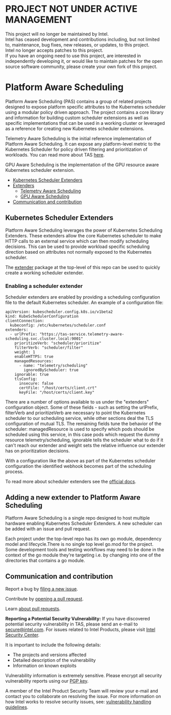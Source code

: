 # PROJECT NOT UNDER ACTIVE MANAGEMENT
This project will no longer be maintained by Intel.  
Intel has ceased development and contributions including, but not limited to, maintenance, bug fixes, new releases, or updates, to this project.  
Intel no longer accepts patches to this project.  
If you have an ongoing need to use this project, are interested in independently developing it, or would like to maintain patches for the open source software community, please create your own fork of this project.  

# Platform Aware Scheduling
Platform Aware Scheduling (PAS) contains a group of related projects designed to expose platform specific attributes to the Kubernetes scheduler using a modular policy driven approach. The project contains a core library and information for building custom scheduler extensions as well as specific  implementations that can be used in a working cluster or leveraged as a reference for creating new Kubernetes scheduler extensions.

Telemetry Aware Scheduling is the initial reference implementation of Platform Aware Scheduling. It can expose any platform-level metric to the Kubernetes Scheduler for policy driven filtering and prioritization of workloads. You can read more about TAS [here](/telemetry-aware-scheduling).

GPU Aware Scheduling is the implementation of the GPU resource aware Kubernetes scheduler extension.


* [Kubernetes Scheduler Extenders](#kubernetes-scheduler-extenders)
* [Extenders](#plugins)
    * [Telemetry Aware Scheduling](/telemetry-aware-scheduling)
    * [GPU Aware Scheduling](/gpu-aware-scheduling)
* [Communication and contribution](#communication-and-contribution)

## Kubernetes Scheduler Extenders

Platform Aware Scheduling leverages the power of Kubernetes Scheduling Extenders. These extenders allow the core Kubernetes scheduler to make HTTP calls to an external service which can then modify scheduling decisions. This can be used to provide workload specific scheduling direction based on attributes not normally exposed to the Kubernetes scheduler.

The [extender](/extender) package at the top-level of this repo can be used to quickly create a working scheduler extender.

### Enabling a scheduler extender

Scheduler extenders are enabled by providing a scheduling configuration file to the default Kubernetes scheduler. An example of a configuration file:

````
apiVersion: kubescheduler.config.k8s.io/v1beta2
kind: KubeSchedulerConfiguration
clientConnection:
  kubeconfig: /etc/kubernetes/scheduler.conf
extenders:
  - urlPrefix: "https://tas-service.telemetry-aware-scheduling.svc.cluster.local:9001"
    prioritizeVerb: "scheduler/prioritize"
    filterVerb: "scheduler/filter"
    weight: 1
    enableHTTPS: true
    managedResources:
      - name: "telemetry/scheduling"
        ignoredByScheduler: true
    ignorable: true
    tlsConfig:
      insecure: false
      certFile: "/host/certs/client.crt"
      keyFile: "/host/certs/client.key"

````

There are a number of options available to us under the "extenders" configuration object. Some of these fields - such as setting the urlPrefix, filterVerb and prioritizeVerb are necessary to point the Kubernetes scheduler to our scheduling service, while other sections deal the TLS configuration of mutual TLS. The remaining fields tune the behavior of the scheduler: managedResource is used to specify which pods should be scheduled using this service, in this case pods which request the dummy resource telemetry/scheduling, ignorable tells the scheduler what to do if it can't reach our extender and weight sets the relative influence our extender has on prioritization decisions.

With a configuration like the above as part of the Kubernetes scheduler configuration the identified webhook becomes part of the scheduling process.

To read more about scheduler extenders see the [official docs](https://github.com/kubernetes/community/blob/master/contributors/design-proposals/scheduling/scheduler_extender.md).
 
## Adding a new extender to Platform Aware Scheduling
Platform Aware Scheduling is a single repo designed to host multiple hardware enabling Kubernetes Scheduler Extenders. A new scheduler can be added with an issue and pull request.

Each project under the top-level repo has its own go module, dependency model and lifecycle.There is no single top level go.mod for the project. Some development tools and testing workflows may need to be done in the context of the go module they're targeting i.e. by changing into one of the directories that contains a go module.

## Communication and contribution

Report a bug by [filing a new issue](https://github.com/intel/telemetry-aware-scheduling/issues).

Contribute by [opening a pull request](https://github.com/intel/telemetry-aware-scheduling/pulls).

Learn [about pull requests](https://help.github.com/articles/using-pull-requests/).

**Reporting a Potential Security Vulnerability:** If you have discovered potential security vulnerability in TAS, please send an e-mail to secure@intel.com. For issues related to Intel Products, please visit [Intel Security Center](https://security-center.intel.com).

It is important to include the following details:

- The projects and versions affected
- Detailed description of the vulnerability
- Information on known exploits

Vulnerability information is extremely sensitive. Please encrypt all security vulnerability reports using our [PGP key](https://www.intel.com/content/www/us/en/security-center/pgp-public-key.html).

A member of the Intel Product Security Team will review your e-mail and contact you to collaborate on resolving the issue. For more information on how Intel works to resolve security issues, see: [vulnerability handling guidelines](https://www.intel.com/content/www/us/en/security-center/vulnerability-handling-guidelines.html).

